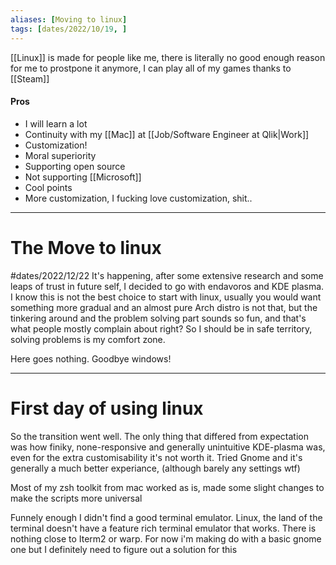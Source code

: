 ```yaml
---
aliases: [Moving to linux]
tags: [dates/2022/10/19, ]
---
```

[[Linux]] is made for people like me, there is literally no good enough reason for me to prostpone it anymore, I can play all of my games thanks to [[Steam]]

#### Pros
- I will learn a lot
- Continuity with my [[Mac]] at [[Job/Software Engineer at Qlik|Work]]
- Customization!
- Moral superiority
- Supporting open source
- Not supporting [[Microsoft]]
- Cool points
- More customization, I fucking love customization, shit..

---

# The Move to linux
#dates/2022/12/22
It's happening, after some extensive research and some leaps of trust in future self, I decided to go with endavoros and KDE plasma. I know this is not the best choice to start with linux, usually you would want something more gradual and an almost pure Arch distro is not that, but the tinkering around and the problem solving part sounds so fun, and that's what people mostly complain about right? So I should be in safe territory, solving problems is my comfort zone.

Here goes nothing. Goodbye windows!

---
# First day of using linux
So the transition went well. The only thing that differed from expectation was how finiky, none-responsive and generally unintuitive KDE-plasma was, even for the extra customisability it's not worth it. Tried Gnome and it's generally a much better experiance, (although barely any settings wtf)

Most of my zsh toolkit from mac worked as is, made some slight changes to make the scripts more universal

Funnely enough I didn't find a good terminal emulator. Linux, the land of the terminal doesn't have a feature rich terminal emulator that works. There is nothing close to Iterm2 or warp. For now i'm making do with a basic gnome one but I definitely need to figure out a solution for this